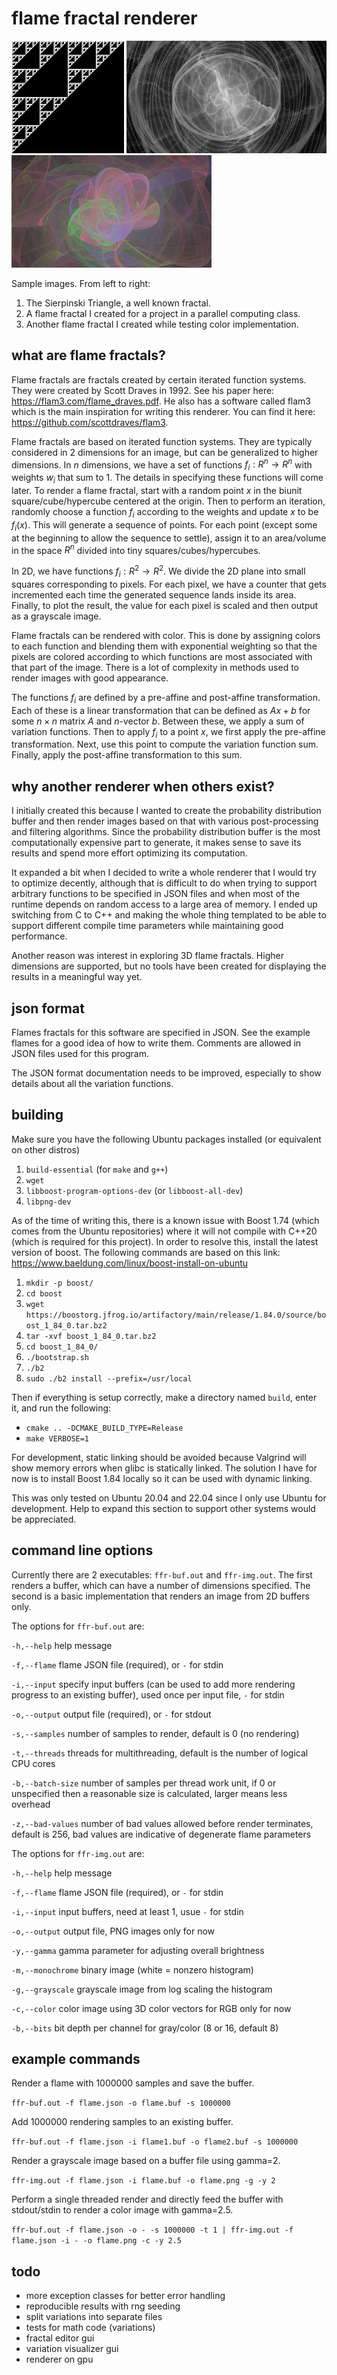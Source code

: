 # flame fractal renderer

<p float="left">
<img src="examples/sierpinski_triangle.png" alt="Image 1" height="180" />
<img src="examples/csci6360_project.png" alt="Image 2" height="180" />
<img src="examples/tkoz_test3.png" alt="Image 3" height="180" />
</p>

Sample images. From left to right:
1. The Sierpinski Triangle, a well known fractal.
2. A flame fractal I created for a project in a parallel computing class.
3. Another flame fractal I created while testing color implementation.

## what are flame fractals?

Flame fractals are fractals created by certain iterated function systems. They
were created by Scott Draves in 1992. See his paper here:
https://flam3.com/flame_draves.pdf. He also has a software called flam3 which is
the main inspiration for writing this renderer. You can find it here:
https://github.com/scottdraves/flam3.

Flame fractals are based on iterated function systems. They are typically
considered in 2 dimensions for an image, but can be generalized to higher
dimensions. In $n$ dimensions, we have a set of functions $f_i:R^n\to R^n$ with
weights $w_i$ that sum to 1. The details in specifying these functions will come
later. To render a flame fractal, start with a random point $x$ in the biunit
square/cube/hypercube centered at the origin. Then to perform an iteration,
randomly choose a function $f_i$ according to the weights and update $x$ to be
$f_i(x)$. This will generate a sequence of points. For each point (except some
at the beginning to allow the sequence to settle), assign it to an area/volume
in the space $R^n$ divided into tiny squares/cubes/hypercubes.

In 2D, we have functions $f_i:R^2\to R^2$. We divide the 2D plane into small
squares corresponding to pixels. For each pixel, we have a counter that gets
incremented each time the generated sequence lands inside its area. Finally, to
plot the result, the value for each pixel is scaled and then output as a
grayscale image.

Flame fractals can be rendered with color. This is done by assigning colors to
each function and blending them with exponential weighting so that the pixels
are colored according to which functions are most associated with that part of
the image. There is a lot of complexity in methods used to render images with
good appearance.

The functions $f_i$ are defined by a pre-affine and post-affine transformation.
Each of these is a linear transformation that can be defined as $Ax+b$ for some
$n\times n$ matrix $A$ and $n$-vector $b$. Between these, we apply a sum of
variation functions. Then to apply $f_i$ to a point $x$, we first apply the
pre-affine transformation. Next, use this point to compute the variation
function sum. Finally, apply the post-affine transformation to this sum.

## why another renderer when others exist?

I initially created this because I wanted to create the probability distribution
buffer and then render images based on that with various post-processing and
filtering algorithms. Since the probability distribution buffer is the most
computationally expensive part to generate, it makes sense to save its results
and spend more effort optimizing its computation.

It expanded a bit when I decided to write a whole renderer that I would try to
optimize decently, although that is difficult to do when trying to support
arbitrary functions to be specified in JSON files and when most of the runtime
depends on random access to a large area of memory. I ended up switching from C
to C++ and making the whole thing templated to be able to support different
compile time parameters while maintaining good performance.

Another reason was interest in exploring 3D flame fractals. Higher dimensions
are supported, but no tools have been created for displaying the results in a
meaningful way yet.

## json format

Flames fractals for this software are specified in JSON. See the example flames
for a good idea of how to write them. Comments are allowed in JSON files used
for this program.

The JSON format documentation needs to be improved, especially to show details
about all the variation functions.

## building

Make sure you have the following Ubuntu packages installed (or equivalent on
other distros)

1. `build-essential` (for `make` and `g++`)
2. `wget`
3. `libboost-program-options-dev` (or `libboost-all-dev`)
4. `libpng-dev`

As of the time of writing this, there is a known issue with Boost 1.74 (which
comes from the Ubuntu repositories) where it will not compile with C++20 (which
is required for this project). In order to resolve this, install the latest
version of boost. The following commands are based on this link:
https://www.baeldung.com/linux/boost-install-on-ubuntu

1. `mkdir -p boost/`
2. `cd boost`
3. `wget https://boostorg.jfrog.io/artifactory/main/release/1.84.0/source/boost_1_84_0.tar.bz2`
4. `tar -xvf boost_1_84_0.tar.bz2`
5. `cd boost_1_84_0/`
6. `./bootstrap.sh`
7. `./b2`
8. `sudo ./b2 install --prefix=/usr/local`

Then if everything is setup correctly, make a directory named `build`, enter it,
and run the following:
- `cmake .. -DCMAKE_BUILD_TYPE=Release`
- `make VERBOSE=1`

For development, static linking should be avoided because Valgrind will show
memory errors when glibc is statically linked. The solution I have for now is
to install Boost 1.84 locally so it can be used with dynamic linking.

This was only tested on Ubuntu 20.04 and 22.04 since I only use Ubuntu for
development. Help to expand this section to support other systems would be
appreciated.

## command line options

Currently there are 2 executables: `ffr-buf.out` and `ffr-img.out`. The first
renders a buffer, which can have a number of dimensions specified. The second
is a basic implementation that renders an image from 2D buffers only.

The options for `ffr-buf.out` are:

`-h,--help` help message

`-f,--flame` flame JSON file (required), or `-` for stdin

`-i,--input` specify input buffers (can be used to add more rendering progress
to an existing buffer), used once per input file, `-` for stdin

`-o,--output` output file (required), or `-` for stdout

`-s,--samples` number of samples to render, default is 0 (no rendering)

`-t,--threads` threads for multithreading, default is the number of logical
CPU cores

`-b,--batch-size` number of samples per thread work unit, if 0 or unspecified
then a reasonable size is calculated, larger means less overhead

`-z,--bad-values` number of bad values allowed before render terminates,
default is 256, bad values are indicative of degenerate flame parameters

The options for `ffr-img.out` are:

`-h,--help` help message

`-f,--flame` flame JSON file (required), or `-` for stdin

`-i,--input` input buffers, need at least 1, usue `-` for stdin

`-o,--output` output file, PNG images only for now

`-y,--gamma` gamma parameter for adjusting overall brightness

`-m,--monochrome` binary image (white = nonzero histogram)

`-g,--grayscale` grayscale image from log scaling the histogram

`-c,--color` color image using 3D color vectors for RGB only for now

`-b,--bits` bit depth per channel for gray/color (8 or 16, default 8)

## example commands

Render a flame with 1000000 samples and save the buffer.

`ffr-buf.out -f flame.json -o flame.buf -s 1000000`

Add 1000000 rendering samples to an existing buffer.

`ffr-buf.out -f flame.json -i flame1.buf -o flame2.buf -s 1000000`

Render a grayscale image based on a buffer file using gamma=2.

`ffr-img.out -f flame.json -i flame.buf -o flame.png -g -y 2`

Perform a single threaded render and directly feed the buffer with stdout/stdin
to render a color image with gamma=2.5.

`ffr-buf.out -f flame.json -o - -s 1000000 -t 1 | ffr-img.out -f flame.json -i - -o flame.png -c -y 2.5`

## todo

- more exception classes for better error handling
- reproducible results with rng seeding
- split variations into separate files
- tests for math code (variations)
- fractal editor gui
- variation visualizer gui
- renderer on gpu


